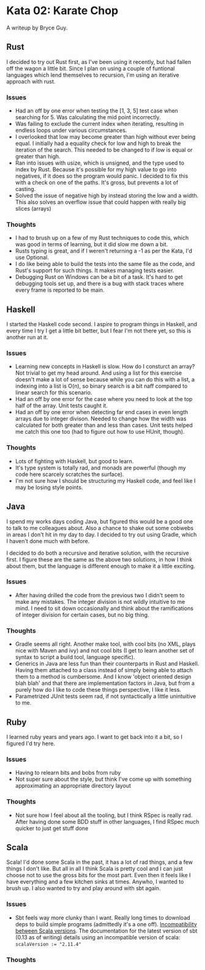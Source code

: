# Kata 02: Karate Chop

A writeup by Bryce Guy.

## Rust

I decided to try out Rust first, as I've been using it recently, but had fallen off the wagon a little bit. Since I plan on using a couple of funtional languages which lend themselves to recursion, I'm using an iterative approach with rust.

### Issues

* Had an off by one error when testing the [1, 3, 5] test case when searching for 5. Was calculating the mid point incorrectly.
* Was failing to exclude the current index when iterating, resulting in endless loops under various circumstances.
* I overlooked that low may become greater than high without ever being equal. I initially had a equality check for low and high to break the iteration of the search. This needed to be changed to if low is equal or greater than high.
* Ran into issues with usize, which is unsigned, and the type used to index by Rust. Because it's possible for my high value to go into negatives, if it does so the program would panic. I decided to fix this with a check on one of the paths. It's gross, but prevents a lot of casting.
* Solved the issue of negative high by instead storing the low and a width. This also solves an overflow issue that could happen with really big slices (arrays)

### Thoughts

* I had to brush up on a few of my Rust techniques to code this, which was good in terms of learning, but it did slow me down a bit.
* Rusts typing is great, and if I weren't returning a -1 as per the Kata, I'd use Optional<usize>.
* I do like being able to build the tests into the same file as the code, and Rust's support for such things. It makes managing tests easier.
* Debugging Rust on Windows can be a bit of a task. It's hard to get debugging tools set up, and there is a bug with stack traces where every frame is reported to be main.

## Haskell

I started the Haskell code second. I aspire to program things in Haskell, and every time I try I get a little bit better, but I fear I'm not there yet, so this is another run at it.

### Issues

* Learning new concepts in Haskell is slow. How do I consturct an array? Not trivial to get my head around. And using a list for this exercise doesn't make a lot of sense because while you can do this with a list, a indexing into a list is O(n), so binary search is a bit naff compared to linear search for this scenario.
* Had an off by one error for the case where you need to look at the top half of the array. Unit tests caught it.
* Had an off by one error when detecting far end cases in even length arrays due to integer divison. Needed to change how the width was calculated for both greater than and less than cases. Unit tests helped me catch this one too (had to figure out how to use HUnit, though).

### Thoughts

* Lots of fighting with Haskell, but good to learn.
* It's type system is totally rad, and monads are powerful (though my code here scarcely scratches the surface).
* I'm not sure how I should be structuring my Haskell code, and feel like I may be losing style points.

## Java

I spend my works days coding Java, but figured this would be a good one to talk to me colleagues about. Also a chance to shake out some cobwebs in areas I don't hit in my day to day. I decided to try out using Gradle, which I haven't done much with before.

I decided to do both a recursive and iterative solution, with the recursive first. I figure these are the same as the above two solutions, in how I think about them, but the language is different enough to make it a little exciting.

### Issues

* After having drilled the code from the previous two I didn't seem to make any mistakes. The integer division is not wildly intuitive to me mind. I need to sit down occasionally and think about the ramifications of integer division for certain cases, but no big thing.

### Thoughts

* Gradle seems all right. Another make tool, with cool bits (no XML, plays nice with Maven and ivy) and not cool bits (I get to learn another set of syntax to script a build tool, language specific).
* Generics in Java are less fun than their counterparts in Rust and Haskell. Having them attached to a class instead of simply being able to attach them to a method is cumbersome. And I know 'object oriented design blah blah' and that there are implementation factors in Java, but from a purely how do I like to code these things perspective, I like it less.
* Parametrized JUnit tests seem rad, if not syntactically a little unintuitive to me.

## Ruby

I learned ruby years and years ago. I want to get back into it a bit, so I figured I'd try here.

### Issues

* Having to relearn bits and bobs from ruby
* Not super sure about the style, but think I've come up with something approximating an appropriate directory layout

### Thoughts

* Not sure how I feel about all the tooling, but I think RSpec is really rad. After having done some BDD stuff in other languages, I find RSpec much quicker to just get stuff done

## Scala

Scala! I'd done some Scala in the past, it has a lot of rad things, and a few things I don't like. But all in all I think Scala is pretty cool and I can just choose not to use the gross bits for the most part. Even then it feels like I have everything and a few kitchen sinks at times. Anywho, I wanted to brush up. I also wanted to try and play around with sbt again.

### Issues

* Sbt feels way more clunky than I want. Really long times to download deps to build simple programs (admittedly it's a one off). [Incompatibility between Scala versions](http://stackoverflow.com/questions/24103043/why-does-sbt-give-cant-expand-macros-compiled-by-previous-versions-of-scala-f). The documentation for the latest version of sbt (0.13 as of writing) details using an incompatible version of scala: ```scalaVersion := "2.11.4"```

### Thoughts

